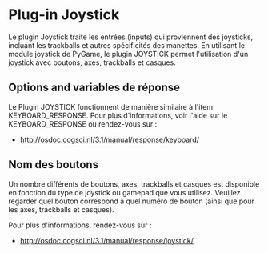 # Plug-in Joystick

Le plugin Joystick traite les entrées (inputs) qui proviennent des joysticks, incluant les trackballs et autres spécificités des manettes. En utilisant le module joystick de PyGame, le plugin JOYSTICK permet l'utilisation d'un joystick avec boutons, axes, trackballs et casques.

## Options and variables de réponse

Le Plugin JOYSTICK fonctionnent de manière similaire à l'item KEYBOARD_RESPONSE. Pour plus d'informations, voir l'aide sur le KEYBOARD_RESPONSE ou rendez-vous sur :

- <http://osdoc.cogsci.nl/3.1/manual/response/keyboard/>

## Nom des boutons

Un nombre différents de boutons, axes, trackballs et casques est disponible en fonction du type de joystick ou gamepad que vous utilisez. Veuillez regarder quel bouton correspond à quel numéro de bouton (ainsi que pour les axes, trackballs et casques).

Pour plus d'informations, rendez-vous sur :

- <http://osdoc.cogsci.nl/3.1/manual/response/joystick/>
